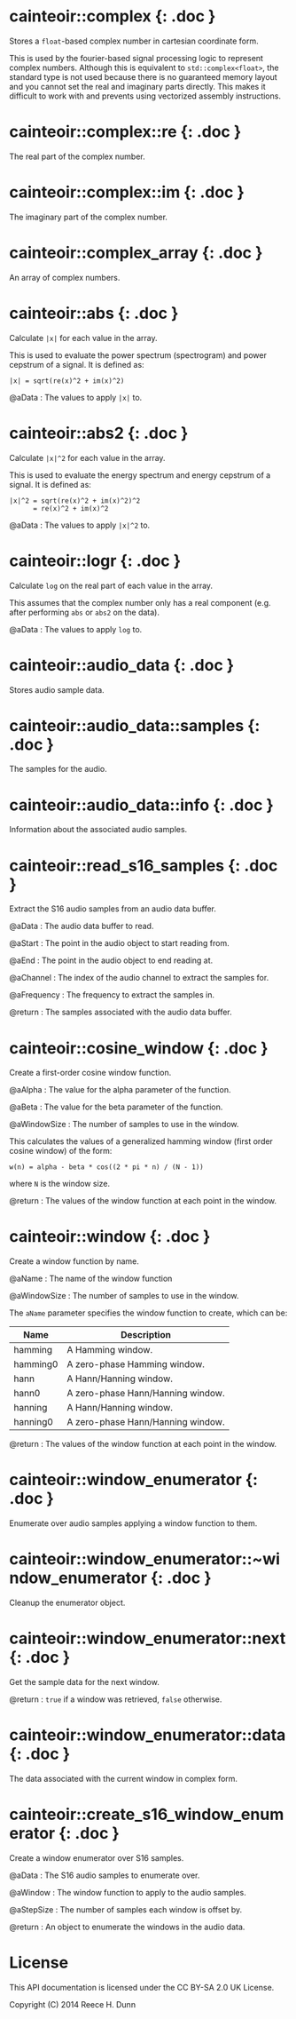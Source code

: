 # cainteoir::complex {: .doc }

Stores a `float`-based complex number in cartesian coordinate form.

This is used by the fourier-based signal processing logic to represent complex
numbers. Although this is equivalent to `std::complex<float>`, the standard
type is not used because there is no guaranteed memory layout and you cannot
set the real and imaginary parts directly. This makes it difficult to work
with and prevents using vectorized assembly instructions.

# cainteoir::complex::re {: .doc }

The real part of the complex number.

# cainteoir::complex::im {: .doc }

The imaginary part of the complex number.

# cainteoir::complex_array {: .doc }

An array of complex numbers.

# cainteoir::abs {: .doc }

Calculate `|x|` for each value in the array.

This is used to evaluate the power spectrum (spectrogram) and power cepstrum
of a signal. It is defined as:

	|x| = sqrt(re(x)^2 + im(x)^2)

@aData
: The values to apply `|x|` to.

# cainteoir::abs2 {: .doc }

Calculate `|x|^2` for each value in the array.

This is used to evaluate the energy spectrum and energy cepstrum of a signal.
It is defined as:

	|x|^2 = sqrt(re(x)^2 + im(x)^2)^2
	      = re(x)^2 + im(x)^2

@aData
: The values to apply `|x|^2` to.

# cainteoir::logr {: .doc }

Calculate `log` on the real part of each value in the array.

This assumes that the complex number only has a real component (e.g. after
performing `abs` or `abs2` on the data).

@aData
: The values to apply `log` to.

# cainteoir::audio_data {: .doc }

Stores audio sample data.

# cainteoir::audio_data::samples {: .doc }

The samples for the audio.

# cainteoir::audio_data::info {: .doc }

Information about the associated audio samples.

# cainteoir::read_s16_samples {: .doc }

Extract the S16 audio samples from an audio data buffer.

@aData
: The audio data buffer to read.

@aStart
: The point in the audio object to start reading from.

@aEnd
: The point in the audio object to end reading at.

@aChannel
: The index of the audio channel to extract the samples for.

@aFrequency
: The frequency to extract the samples in.

@return
: The samples associated with the audio data buffer.

# cainteoir::cosine_window {: .doc }

Create a first-order cosine window function.

@aAlpha
: The value for the alpha parameter of the function.

@aBeta
: The value for the beta parameter of the function.

@aWindowSize
: The number of samples to use in the window.

This calculates the values of a generalized hamming window (first order cosine
window) of the form:

	w(n) = alpha - beta * cos((2 * pi * n) / (N - 1))

where `N` is the window size.

@return
: The values of the window function at each point in the window.

# cainteoir::window {: .doc }

Create a window function by name.

@aName
: The name of the window function

@aWindowSize
: The number of samples to use in the window.

The `aName` parameter specifies the window function to create, which can be:

| Name     | Description |
|----------|-------------|
| hamming  | A Hamming window. |
| hamming0 | A zero-phase Hamming window. |
| hann     | A Hann/Hanning window. |
| hann0    | A zero-phase Hann/Hanning window. |
| hanning  | A Hann/Hanning window. |
| hanning0 | A zero-phase Hann/Hanning window. |

@return
: The values of the window function at each point in the window.

# cainteoir::window_enumerator {: .doc }

Enumerate over audio samples applying a window function to them.

# cainteoir::window_enumerator::~window_enumerator {: .doc }

Cleanup the enumerator object.

# cainteoir::window_enumerator::next {: .doc }

Get the sample data for the next window.

@return
: `true` if a window was retrieved, `false` otherwise.

# cainteoir::window_enumerator::data {: .doc }

The data associated with the current window in complex form.

# cainteoir::create_s16_window_enumerator {: .doc }

Create a window enumerator over S16 samples.

@aData
: The S16 audio samples to enumerate over.

@aWindow
: The window function to apply to the audio samples.

@aStepSize
: The number of samples each window is offset by.

@return
: An object to enumerate the windows in the audio data.

# License

This API documentation is licensed under the CC BY-SA 2.0 UK License.

Copyright (C) 2014 Reece H. Dunn
